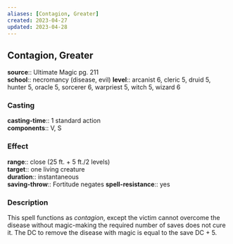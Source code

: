 ```yaml
---
aliases: [Contagion, Greater]
created: 2023-04-27
updated: 2023-04-28
---
```


## Contagion, Greater

**source**:: Ultimate Magic pg. 211  
**school**:: necromancy (disease, evil)
**level**:: arcanist 6, cleric 5, druid 5, hunter 5, oracle 5, sorcerer 6, warpriest 5, witch 5, wizard 6

### Casting

**casting-time**:: 1 standard action  
**components**:: V, S

### Effect

**range**:: close (25 ft. + 5 ft./2 levels)  
**target**:: one living creature  
**duration**:: instantaneous  
**saving-throw**:: Fortitude negates
**spell-resistance**:: yes

### Description

This spell functions as *contagion*, except the victim cannot overcome the disease without magic-making the required number of saves does not cure it. The DC to remove the disease with magic is equal to the save DC + 5.
